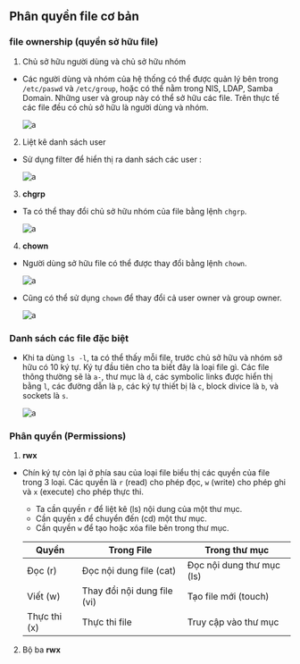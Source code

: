 ## Phân quyền file cơ bản

### file ownership (quyền sở hữu file)

1. Chủ sở hữu người dùng và chủ sở hữu nhóm

- Các người dùng và nhóm của hệ thống có thể được quản lý bên trong `/etc/paswd` và `/etc/group`, hoặc có thể nằm trong NIS, LDAP, Samba Domain. Những user và group này có thể sở hữu các file. Trên thực tế các file đều có chủ sở hữu là người dùng và nhóm.

    ![a](https://imgur.com/7YVZHRl.png)

2. Liệt kê danh sách user

- Sử dụng filter để hiển thị ra danh sách các user :

    ![a](https://imgur.com/TD8G3G9.png)

3. **chgrp**

- Ta có thể thay đổi chủ sở hữu nhóm của file bằng lệnh `chgrp`.

    ![a](https://imgur.com/RzJUon1.png)

4. **chown**

- Người dùng sở hữu file có thể được thay đổi bằng lệnh `chown`.

    ![a](https://imgur.com/6OxsgqE.png)

- Cũng có thể sử dụng `chown` để thay đổi cả user owner và group owner.

    ![a](https://imgur.com/s8urHbt.png)

### Danh sách các file đặc biệt

- Khi ta dùng `ls -l`, ta có thể thấy mỗi file, trước chủ sở hữu và nhóm sở hữu có 10 ký tự. Ký tự đầu tiên cho ta biết đây là loại file gì. Các file thông thường sẽ là `a-`, thư mục là `d`, các symbolic links được hiển thị bằng `l`, các đường dẫn là `p`, các ký tự thiết bị là `c`, block divice là `b`, và sockets là `s`.

    ![a](https://imgur.com/1IUSfXm.png)

### Phân quyền (Permissions)

1. **rwx**

- Chín ký tự còn lại ở phía sau của loại file biểu thị các quyền của file trong 3 loại. Các quyền là `r` (read) cho phép đọc, `w` (write) cho phép ghi và `x` (execute) cho phép thực thi. 
    - Ta cần quyền `r` để liệt kê (ls) nội dung của một thư mục.
    - Cần quyền `x` để chuyển đến (cd) một thư mục.
    - Cần quyền `w` để tạo hoặc xóa file bên trong thư mục.

    | Quyền | Trong File | Trong thư mục |
    | ------------- | ------------- |----|
    | Đọc (r) | Đọc nội dung file (cat) | Đọc nội dung thư mục (ls) |
    | Viết (w) | Thay đổi nội dung file (vi) | Tạo file mới (touch) |
    | Thực thi (x) | Thực thi file | Truy cập vào thư mục |

2. Bộ ba **rwx**